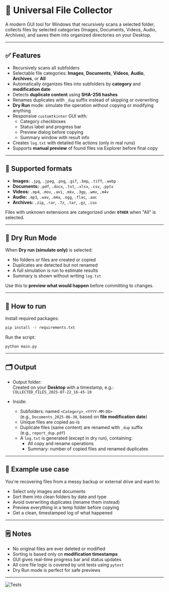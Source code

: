 # 📂 Universal File Collector

A modern GUI tool for Windows that recursively scans a selected folder, collects files by selected categories (Images, Documents, Videos, Audio, Archives), and saves them into organized directories on your Desktop.

---

## ✅ Features

- Recursively scans all subfolders  
- Selectable file categories: **Images**, **Documents**, **Videos**, **Audio**, **Archives**, or **All**  
- Automatically organizes files into subfolders by **category** and **modification date**  
- Detects **duplicate content** using **SHA-256 hashes**  
- Renames duplicates with `_dup` suffix instead of skipping or overwriting  
- **Dry Run** mode: simulate the operation without copying or modifying anything  
- Responsive `customtkinter` GUI with:
  - Category checkboxes
  - Status label and progress bar
  - Preview dialog before copying
  - Summary window with result info
- Creates `log.txt` with detailed file actions (only in real runs)
- Supports **manual preview** of found files via Explorer before final copy

---

## 📁 Supported formats

- **Images:** `.jpg`, `.jpeg`, `.png`, `.gif`, `.bmp`, `.tiff`, `.webp`  
- **Documents:** `.pdf`, `.docx`, `.txt`, `.xlsx`, `.csv`, `.pptx`  
- **Videos:** `.mp4`, `.mov`, `.avi`, `.mkv`, `.3gp`, `.wmv`, `.m4v`  
- **Audio:** `.mp3`, `.wav`, `.m4a`, `.ogg`, `.flac`, `.aac`  
- **Archives:** `.zip`, `.rar`, `.7z`, `.tar`, `.gz`, `.iso`  

Files with unknown extensions are categorized under **`OTHER`** when "All" is selected.

---

## 🧪 Dry Run Mode

When **Dry run (simulate only)** is selected:
- No folders or files are created or copied  
- Duplicates are detected but not renamed  
- A full simulation is run to estimate results  
- Summary is shown without writing `log.txt`  

Use this to **preview what would happen** before committing to changes.

---

## 🚀 How to run

Install required packages:

```bash
pip install -r requirements.txt
````

Run the script:
```
python main.py
```

---

## 🗂️ Output

- Output folder:  
  Created on your **Desktop** with a timestamp, e.g.:  
  `COLLECTED_FILES_2025-07-22_16-45-10`

- Inside:
  - Subfolders: named `<Category>_<YYYY-MM-DD>`  
    (e.g., `Documents_2025-06-30`, based on **file modification date**)  
  - Unique files are copied as-is  
  - Duplicate files (same content) are renamed with `_dup` suffix  
    (e.g., `report_dup.pdf`)  
  - A `log.txt` is generated (except in dry run), containing:
    - All copy and rename operations
    - Summary: number of copied files and renamed duplicates

---

## 📌 Example use case

You're recovering files from a messy backup or external drive and want to:
- Select only images and documents
- Sort them into clean folders by date and type
- Avoid overwriting duplicates (rename them instead)
- Preview everything in a temp folder before copying
- Get a clean, timestamped log of what happened

---

## 🗒️ Notes

- No original files are ever deleted or modified  
- Sorting is based only on **modification timestamps**  
- GUI gives real-time progress bar and status updates  
- All core file logic is covered by unit tests using `pytest`  
- Dry Run mode is perfect for safe previews  

---

![Tests](https://github.com/draprar/tkinter-image-collector/actions/workflows/ci.yml/badge.svg)